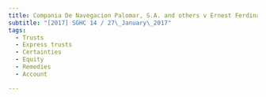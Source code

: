 ```yaml
---
title: Compania De Navegacion Palomar, S.A. and others v Ernest Ferdinand Perez De La Sala 
subtitle: "[2017] SGHC 14 / 27\_January\_2017"
tags:
  - Trusts
  - Express trusts
  - Certainties
  - Equity
  - Remedies
  - Account

---
```



